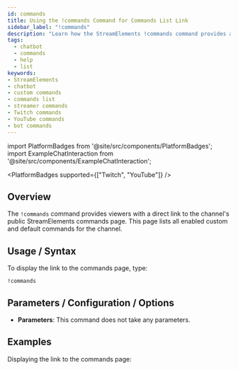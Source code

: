 ```yaml
---
id: commands
title: Using the !commands Command for Commands List Link
sidebar_label: "!commands"
description: "Learn how the StreamElements !commands command provides a link to the channel's public commands page."
tags:
  - chatbot
  - commands
  - help
  - list
keywords:
- StreamElements
- chatbot
- custom commands
- commands list
- streamer commands
- Twitch commands
- YouTube commands
- bot commands
---
```


import PlatformBadges from '@site/src/components/PlatformBadges';
import ExampleChatInteraction from '@site/src/components/ExampleChatInteraction';

<PlatformBadges supported={["Twitch", "YouTube"]} />

## Overview

The `!commands` command provides viewers with a direct link to the channel's public StreamElements commands page. This page lists all enabled custom and default commands for the channel.

## Usage / Syntax

To display the link to the commands page, type:

```
!commands
```

## Parameters / Configuration / Options

- **Parameters**: This command does not take any parameters.

## Examples

Displaying the link to the commands page:

<ExampleChatInteraction
  inputPersona="viewer"
  inputMessage="!commands"
  outputMessage="https://streamelements.com/[ChannelName]/commands"
/>
